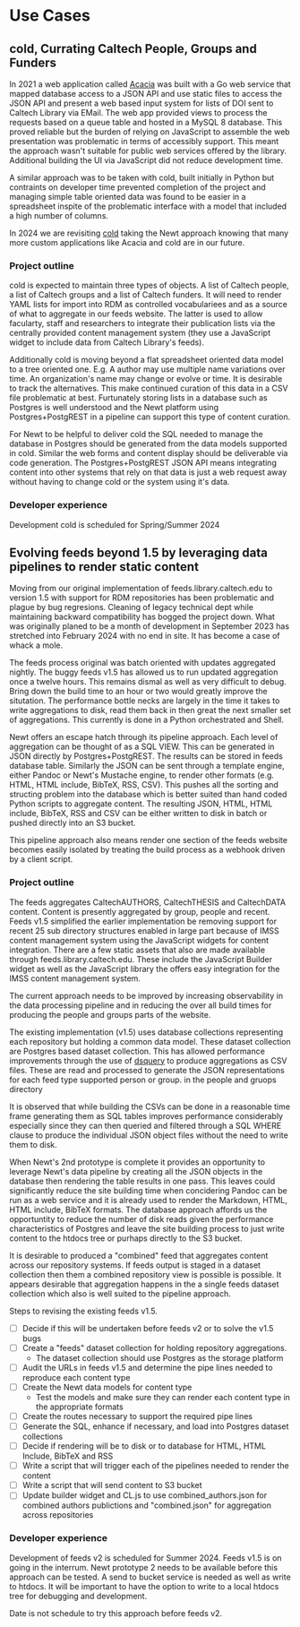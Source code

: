 
# Use Cases

## cold, Currating Caltech People, Groups and Funders

In 2021 a web application called [Acacia](https://github.com/caltechlibrary/acacia) was built with a Go web service that mapped database access to a JSON API and use static files to access the JSON API and present a web based input system for lists of DOI sent to Caltech Library via EMail. The web app provided views to process the requests based on a queue table and hosted in a MySQL 8 database. This proved reliable but the burden of relying on JavaScript to assemble the web presentation was problematic in terms of accessibly support. This meant the approach wasn't suitable for public web services offered by the library. Additional building the UI via JavaScript did not reduce development time.

A similar approach was to be taken with cold, built initially in Python but contraints on developer time prevented completion of the project and managing simple table oriented data was found to be easier in a spreadsheet inspite of the problematic interface with a model that included a high number of columns.

In 2024 we are revisiting [cold](https://github.com/caltechlibrary/cold) taking the Newt approach knowing that many more custom applications like Acacia and cold are in our future.

### Project outline

cold is expected to maintain three types of objects. A list of Caltech people, a list of Caltech groups and a list of Caltech funders. It will need to render YAML lists for import into RDM as controlled vocabulariees and as a source of what to aggregate in our feeds website. The latter is used to allow facularty, staff and researchers to integrate their publication lists via the centrally provided content management system (they use a JavaScript widget to include data from Caltech Library's feeds). 

Additionally cold is moving beyond a flat spreadsheet oriented data model to a tree oriented one. E.g. A author may use multiple name variations over time. An organization's name may change or evolve or time. It is desirable to track the alternatives. This make continued curation of this data in a CSV file problematic at best. Furtunately storing lists in a database such as Postgres is well understood and the Newt platform using Postgres+PostgREST in a pipeline can support this type of content curation.

For Newt to be helpful to deliver cold the SQL needed to manage the database in Postgres should be generated from the data models supported in cold. Similar the web forms and content display should be deliverable via code generation. The Postgres+PostgREST JSON API means integrating content into other systems that rely on that data is just a web request away without having to change cold or the system using it's data.

### Developer experience

Development cold is scheduled for Spring/Summer 2024


## Evolving feeds beyond 1.5 by leveraging data pipelines to render static content

Moving from our original implementation of feeds.library.caltech.edu to version 1.5 with support for RDM repositories has been problematic and plague by bug regresions. Cleaning of legacy technical dept while maintaining backward compatibility has bogged the project down. What was originally planed to be a month of development in September 2023 has stretched into February 2024 with no end in site. It has become a case of whack a mole.

The feeds process original was batch oriented with updates aggregated nightly.  The buggy feeds v1.5 has allowed us to run updated aggregation once a twelve hours. This remains dismal as well as very difficult to debug. Bring down the build time to an hour or two would greatly improve the situtation. The performance bottle necks are largely in the time it takes to write aggregations to disk, read them back in then great the next smaller set of aggregations. This currently is done in a Python orchestrated and Shell.

Newt offers an escape hatch through its pipeline approach. Each level of aggregation can be thought of as a SQL VIEW. This can be generated in JSON directly by Postgres+PostgREST. The results can be stored in feeds database table. Similarly the JSON can be sent through a template engine, either Pandoc or Newt's Mustache engine, to render other formats (e.g. HTML, HTML include, BibTeX, RSS, CSV). This pushes all the sorting and structing problem into the database which is better suited than hand coded Python scripts to aggregate content. The resulting JSON, HTML, HTML include, BibTeX, RSS and CSV can be either written to disk in batch or pushed directly into an S3 bucket. 

This pipeline approach also means render one section of the feeds website becomes easily isolated by treating the build process as a webhook driven by a client script.

### Project outline

The feeds aggregates CaltechAUTHORS, CaltechTHESIS and CaltechDATA content. Content is presently aggregated by group, people and recent. Feeds v1.5 simplified the earlier implementation be removing support for recent 25 sub directory structures enabled in large part because of IMSS content management system using the JavaScript widgets for content integration.  There are a few static assets that also are made available through feeds.library.caltech.edu. These include the JavaScript Builder widget as well as the JavaScript library the offers easy integration for the IMSS content management system.

The current approach needs to be improved by increasing observability in the data processing pipeline and in reducing the over all build times for producing the people and groups parts of the website.

The existing implementation (v1.5) uses database collections representing each repository but holding a common data model. These dataset collection are Postgres based dataset collection. This has allowed performance improvements through the use of [dsquery](https://caltechlibrary.github.io/dataset/dsquery.1.html) to produce aggregations as CSV files. These are read and processed to generate the JSON representations for each feed type supported person or group. in the people and gruops directory 

It is observed that while building the CSVs can be done in a reasonable time frame generating them as SQL tables improves performance considerably especially since they can then queried and filtered through a SQL WHERE clause to produce the individual JSON object files without the need to write them to disk.

When Newt's 2nd prototype is complete it provides an opportunity to leverage Newt's data pipeline by creating all the JSON objects in the database then rendering the table results in one pass. This leaves could significantly reduce the site building time when concidering Pandoc can be run as a web service and it is already used to render the Markdown, HTML, HTML include, BibTeX formats. The database approach affords us the opportuntity to reduce the number of disk reads given the performance characteristics of Postgres and leave the site building process to just write content to the htdocs tree or purhaps directly to the S3 bucket.

It is desirable to produced a "combined" feed that aggregates content across our repository systems. If feeds output is staged in a dataset collection then them a combined repository view is possible is possible. It appears desirable that aggregation happens in the a single feeds dataset collection which also is well suited to the pipeline approach.

Steps to revising the existing feeds v1.5.

- [ ] Decide if this will be undertaken before feeds v2 or to solve the v1.5 bugs
- [ ] Create a "feeds" dataset collection for holding repository aggregations.
  - The dataset collection should use Postgres as the storage platform
- [ ] Audit the URLs in feeds v1.5 and determine the pipe lines needed to reproduce each content type
- [ ] Create the Newt data models for content type
  - Test the models and make sure they can render each content type in the appropriate formats
- [ ] Create the routes necessary to support the required pipe lines
- [ ] Generate the SQL, enhance if necessary, and load into Postgres dataset collections
- [ ] Decide if rendering will be to disk or to database for HTML, HTML Include, BibTeX and RSS
- [ ] Write a script that will trigger each of the pipelines needed to render the content
- [ ] Write a script that will send content to S3 bucket
- [ ] Update builder widget and CL.js to use combined_authors.json for combined authors publictions and "combined.json" for aggregation across repositories

### Developer experience

Development of feeds v2 is scheduled for Summer 2024. Feeds v1.5 is on going in the interrum. Newt prototype 2 needs to be available before this approach can be tested. A send to bucket service is needed as well as write to htdocs.  It will be important to have the option to write to a local htdocs tree for debugging and development.

Date is not schedule to try this approach before feeds v2.

